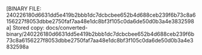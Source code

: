 [BINARY FILE: 240226180d6631dd5e419b2bbb1dc7dcbcbee652b4d688ceb239f6b73c8a6156227f8053dbbe2750faf7aa48e1dc8bf3f105c0da6de50d0b3a4e3832598a]
Stored copy: docs/converted-binary/240226180d6631dd5e419b2bbb1dc7dcbcbee652b4d688ceb239f6b73c8a6156227f8053dbbe2750faf7aa48e1dc8bf3f105c0da6de50d0b3a4e3832598a
